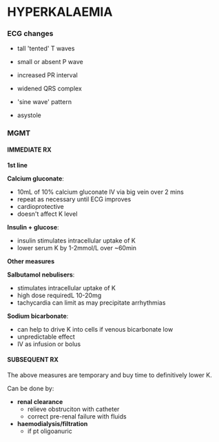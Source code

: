 # HYPERKALAEMIA

### ECG changes

- tall 'tented' T waves

- small or absent P wave

- increased PR interval

- widened QRS complex

- 'sine wave' pattern

- asystole

### MGMT

#### IMMEDIATE RX

**1st line** 

**Calcium gluconate**:

- 10mL of 10% calcium gluconate IV via big vein over 2 mins
- repeat as necessary until ECG improves
- cardioprotective
- doesn't affect K level

**Insulin + glucose**:

- insulin stimulates intracellular uptake of K
- lower serum K by 1-2mmol/L over ~60min

**Other measures**

**Salbutamol nebulisers**:

- stimulates intracellular uptake of K
- high dose requiredL 10-20mg
- tachycardia can limit as may precipitate arrhythmias

**Sodium bicarbonate**:

- can help to drive K into cells if venous bicarbonate low
- unpredictable effect
- IV as infusion or bolus


#### SUBSEQUENT RX

The above measures are temporary and buy time to definitively lower K.

Can be done by:

- **renal clearance**
	- relieve obstruciton with catheter
	- correct pre-renal failure with fluids
- **haemodialysis/filtration**
	- if pt oligoanuric